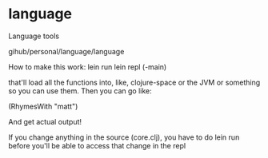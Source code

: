 language
========

Language tools

gihub/personal/language/language

How to make this work:
lein run
lein repl
(-main)

that'll load all the functions into, like, clojure-space or the JVM or something so you can use them.  Then you can go like:

(RhymesWith "matt")

And get actual output!

If you change anything in the source (core.clj), you have to do lein run before you'll be able to access that change in the repl